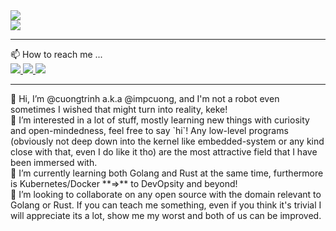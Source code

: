 <!DOCTYPE html>
<html>
<div width="100%" padding="4px">
  <div width="100%">
    <img src="https://komarev.com/ghpvc/?username=CuongTrinh1280&style=flat&color=3285a8">
  </div>
  <img align="center" src="https://github-readme-stats.vercel.app/api?username=cuongtrinh1280&count_private=true&show_icons=true&theme=radical">
</div>

<hr/>

<div width="100%" padding="4px">
  📫 How to reach me ...
  <div>
    <a id="gmail-contact" href="https://mail.google.com/mail/?view=cm&to=invincible1280%40gmail.com">
      <img src="https://img.shields.io/badge/Gmail-D14836?style=for-the-badge&logo=gmail&logoColor=white">
    </a>
    <a id="linkedin-contact" href="https://www.linkedin.com/in/cuong-trinh-9b1211191/">
      <img src="https://img.shields.io/badge/LinkedIn-0077B5?style=for-the-badge&logo=linkedin&logoColor=white">
    </a>
    <a id="facebook-contact" href="https://www.facebook.com/Le0V.melodywhite">
      <img src="https://img.shields.io/badge/Facebook-1877F2?style=for-the-badge&logo=facebook&logoColor=white">
    </a>
  </div>
</div>
  
<hr/>

<div width="100%" padding="4px">
  <div width="100%">
    👋 Hi, I’m @cuongtrinh a.k.a @impcuong, and I'm not a robot even sometimes I wished that might turn into reality, keke!
  </div>
  <div width="100%">
    👀 I’m interested in a lot of stuff, mostly learning new things with curiosity and open-mindedness, feel free to say `hi`! 
    Any low-level programs (obviously not deep down into the kernel like embedded-system or any kind close with that, even I do like it tho) 
    are the most attractive field that I have been immersed with.
  </div>
  <div width="100%">
    🌱 I’m currently learning both Golang and Rust at the same time, furthermore is Kubernetes/Docker **=>** to DevOpsity and beyond!
  </div>
  <div width="100%">
    💞️ I’m looking to collaborate on any open source with the domain relevant to Golang or Rust. If you can teach me something, even if you think 
    it's trivial I will appreciate its a lot, show me my worst and both of us can be improved.
  </div>
</div>

<!---
CuongTrinh1280/CuongTrinh1280 is a ✨ special ✨ repository because its `README.md` (this file) appears on your GitHub profile.
You can click the Preview link to take a look at your changes.
--->

<!-- [![IMpossible's GitHub stats](https://github-readme-stats.vercel.app/api?username=cuongtrinh1280&count_private=true&show_icons=true&theme=radical)](https://github.com/anuraghazra/github-readme-stats) -->

<!---
[![Top Langs](https://github-readme-stats.vercel.app/api/top-langs/?username=cuongtrinh1280&show_icons=true&theme=radical&layout=compact)](https://github.com/anuraghazra/github-readme-stats)
--->
  
</html>
